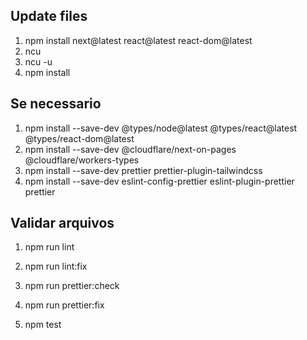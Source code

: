 ## Update files

1. npm install next@latest react@latest react-dom@latest
2. ncu
3. ncu -u
4. npm install

## Se necessario

1. npm install --save-dev @types/node@latest @types/react@latest @types/react-dom@latest
2. npm install --save-dev @cloudflare/next-on-pages @cloudflare/workers-types
3. npm install --save-dev prettier prettier-plugin-tailwindcss
4. npm install --save-dev eslint-config-prettier eslint-plugin-prettier prettier

## Validar arquivos

1. npm run lint
2. npm run lint:fix

3. npm run prettier:check
4. npm run prettier:fix

5. npm test